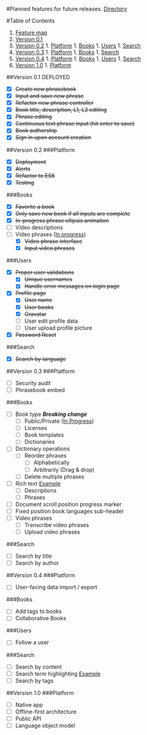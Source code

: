 #Planned features for future releases.
[Directory](https://github.com/wikitongues/poly)

#Table of Contents
1. [Feature map](#feature-map)
  1. [Version 0.1](#version-01-deployed)
  1. [Version 0.2](#version-02)
    1. [Platform](#platform)
    1. [Books](#books)
    1. [Users](#users)
    1. [Search](#search)
  1. [Version 0.3](#version--03)
    1. [Platform](#platform)
    1. [Books](#books)
    1. [Search](#search)
  1. [Version 0.4](#version-04)
    1. [Platform](#platform)
    1. [Books](#books)
    1. [Users](#users)
    1. [Search](#search)
  1. [Version 1.0](#version-10)
    1. [Platform](#platform)

##Version 0.1 DEPLOYED
- [x] ~~Create new phrasebook~~
- [x] ~~Input and save new phrase~~
- [x] ~~Refactor new phrase controller~~
- [x] ~~Book title, description, L1, L2 editing~~
- [x] ~~Phrase editing~~
- [x] ~~Continuous text phrase input (hit enter to save)~~
- [x] ~~Book authorship~~
- [x] ~~Sign in upon account creation~~

##Version 0.2
###Platform
- [x] ~~Deployment~~
- [x] ~~Alerts~~
- [x] ~~Refactor to ES6~~
- [x] ~~Testing~~

###Books
- [x] ~~Favorite a book~~
- [x] ~~Only save new book if all inputs are complete~~
- [x] ~~In-progress phrase ellipsis animation~~
- [ ] Video descriptions
- [ ] Video phrases ([In progress](https://github.com/wikitongues/poly/tree/video-comp-ben))
  - [x] ~~Video phrase interface~~
  - [x] ~~Input video phrases~~

###Users
- [x] ~~Proper user validations~~
  - [x] ~~Unique usernames~~
  - [x] ~~Handle error messages on login page~~
- [x] ~~Profile page~~
  - [x] ~~User name~~
  - [x] ~~User books~~
  - [x] ~~Gravatar~~
  - [ ] User edit profile data
  - [ ] User upload profile picture
- [x] ~~Password Reset~~

###Search
- [x] ~~Search by language~~

##Version  0.3
###Platform
- [ ] Security audit
- [ ] Phrasebook embed

###Books
- [ ] Book type ***Breaking change***
  - [ ] Public/Private ([In Progress](https://github.com/wikitongues/poly/tree/draft-books))
  - [ ] Licenses
  - [ ] Book templates
  - [ ] Dictionaries
- [ ] Dictionary operations
  - [ ] Reorder phrases
    - [ ] Alphabetically
    - [ ] Arbitrarily (Drag & drop)
  - [ ] Delete multiple phrases
- [ ] Rich text [Example](https://facebook.github.io/draft-js/docs/overview.html#content)
  - [ ] Descriptions
  - [ ] Phrases
- [ ] Document scroll position progress marker
- [ ] Fixed position book languages sub-header
- [ ] Video phrases
  - [ ] Transcribe video phrases
  - [ ] Upload video phrases

###Search
- [ ] Search by title
- [ ] Search by author

##Version 0.4
###Platform
- [ ] User-facing data import / export

###Books
- [ ] Add tags to books
- [ ] Collaborative Books

###Users
- [ ] Follow a user

###Search
- [ ] Search by content
- [ ] Search term highlighting [Example](https://github.com/bvaughn/react-highlight-words)
- [ ] Search by tags

##Version 1.0
###Platform
- [ ] Native app
- [ ] Offline-first architecture
- [ ] Public API
- [ ] Language object model